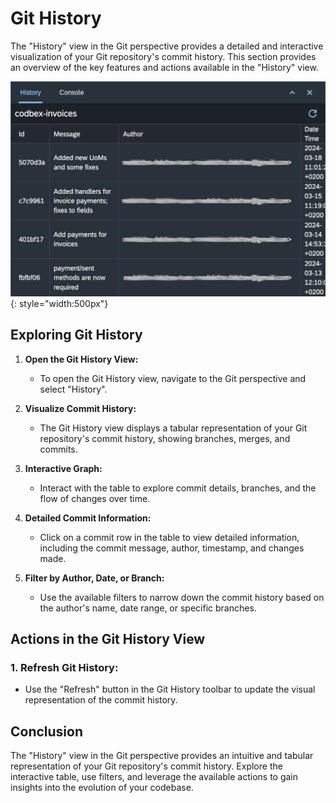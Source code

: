 # Git History

The "History" view in the Git perspective provides a detailed and interactive visualization of your Git repository's commit history. This section provides an overview of the key features and actions available in the "History" view.

![History](../../images/tooling/git/git-history.png){: style="width:500px"}

## Exploring Git History

1. **Open the Git History View:**
   - To open the Git History view, navigate to the Git perspective and select "History".

2. **Visualize Commit History:**
   - The Git History view displays a tabular representation of your Git repository's commit history, showing branches, merges, and commits.

3. **Interactive Graph:**
   - Interact with the table to explore commit details, branches, and the flow of changes over time.

4. **Detailed Commit Information:**
   - Click on a commit row in the table to view detailed information, including the commit message, author, timestamp, and changes made.

5. **Filter by Author, Date, or Branch:**
   - Use the available filters to narrow down the commit history based on the author's name, date range, or specific branches.

## Actions in the Git History View

### 1. **Refresh Git History:**
   - Use the "Refresh" button in the Git History toolbar to update the visual representation of the commit history.

## Conclusion

The "History" view in the Git perspective provides an intuitive and tabular representation of your Git repository's commit history. Explore the interactive table, use filters, and leverage the available actions to gain insights into the evolution of your codebase.
